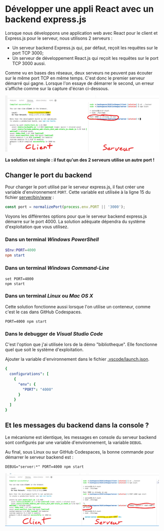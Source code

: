 # Développer une appli React avec un backend express.js

Lorsque nous développons une application web avec React pour le client et Express.js pour le serveur, nous utilisons 2 serveurs :

* Un serveur backend Express.js qui, par défaut, reçoit les requêtes sur le port TCP 3000;
* Un serveur de développement React.js qui reçoit les requêtes sur le port TCP 3000 aussi.

Comme vu en bases des réseaux, deux serveurs ne peuvent pas écouter sur le même port TCP en même temps.
C'est donc le premier serveur démarré qui gagne.
Lorsque l'on essaye de démarrer le second, un erreur s'affiche comme sur la capture d'écran ci-dessous.

![Même port](react-client-serveur-same-port.png)

**La solution est simple : il faut qu'un des 2 serveurs utilise un autre port !**

## Changer le port du backend

Pour changer le port utilisé par le serveur express.js, il faut créer une variable d'environnement `PORT`.
Cette variable est utilisée à la ligne 15 du fichier [server/bin/www](https://github.com/EAFC-Uccle-PROJWEB2-S1-2122/bibliotheque-froland/blob/main/server/bin/www) :

```JavaScript
const port = normalizePort(process.env.PORT || '3000');
```

Voyons les différentes options pour que le serveur backend express.js démarre sur le port 4000.
La solution adéquate dépendra du système d'exploitation que vous utilisez.

### Dans un terminal *Windows PowerShell*

```PowerShell
$Env:PORT=4000
npm start
```

### Dans un terminal *Windows Command-Line*

```
set PORT=4000
npm start
```

### Dans un terminal *Linux* ou *Mac OS X*

Cette solution fonctionne aussi lorsque l'on utilise un conteneur, comme c'est le cas dans GitHub Codespaces.

```Shell
PORT=4000 npm start
```

### Dans le debugger de *Visual Studio Code*

C'est l'option que j'ai utilisée lors de la démo "bibliotheque".
Elle fonctionne quel que soit le système d'exploitation.

Ajouter la variable d'environnement dans le fichier [.vscode/launch.json](https://github.com/EAFC-Uccle-PROJWEB2-S1-2122/bibliotheque-froland/blob/main/.vscode/launch.json).

```YAML
{
  configurations": [
    {
      "env": {
        "PORT": "4000"
      }
    }
  ]
}
```

## Et les messages du backend dans la console ?

Le mécanisme est identique, les messages en console du serveur backend sont configurés par une variable d'environnement, la variable `DEBUG`.

Au final, sous Linux ou sur GitHub Codespaces, la bonne commande pour démarrer le serveur backend est :

```Shell
DEBUG="server:*" PORT=4000 npm start
```

![Ports différents](react-client-server-different-ports.png)
